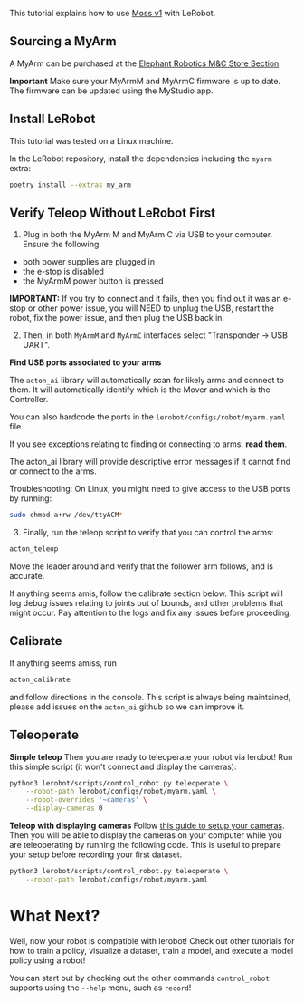 This tutorial explains how to use [Moss v1](https://github.com/jess-moss/moss-robot-arms) with LeRobot.

## Sourcing a MyArm

A MyArm can be purchased at the [Elephant Robotics M&C Store Section](https://shop.elephantrobotics.com/collections/myarm-mc)

**Important** Make sure your MyArmM and MyArmC firmware is up to date. The
firmware can be updated using the MyStudio app.

## Install LeRobot

This tutorial was tested on a Linux machine.

In the LeRobot repository, install the dependencies including the `myarm` extra:
```bash
poetry install --extras my_arm
```

## Verify Teleop Without LeRobot First

1. Plug in both the MyArm M and MyArm C via USB to your computer.
Ensure the following:
- both power supplies are plugged in
- the e-stop is disabled
- the MyArmM power button is pressed

**IMPORTANT:**
If you try to connect and it fails, then you find out it was an e-stop or other power issue, you will NEED to unplug the USB, restart the robot, fix the power issue, and then plug the USB back in.

2. Then, in both `MyArmM` and `MyArmC` interfaces select "Transponder -> USB UART".

**Find USB ports associated to your arms**

The `acton_ai` library will automatically scan for likely arms and connect
to them. It will automatically identify which is the Mover and which is the Controller.

You can also hardcode the ports in the `lerobot/configs/robot/myarm.yaml` file.

If you see exceptions relating to finding or connecting to arms, **read them**.

The acton_ai library will provide descriptive error messages if it cannot find or connect to the arms.

Troubleshooting: On Linux, you might need to give access to the USB ports by running:
```bash
sudo chmod a+rw /dev/ttyACM*
```

3. Finally, run the teleop script to verify that you can control the arms:
```bash
acton_teleop
```

Move the leader around and verify that the follower arm follows, and is accurate.

If anything seems amis, follow the calibrate section below. This script will
log debug issues relating to joints out of bounds, and other problems that might occur.
Pay attention to the logs and fix any issues before proceeding.

## Calibrate

If anything seems amiss, run
```bash
acton_calibrate
```

and follow directions in the console. This script is always being maintained, please add
issues on the `acton_ai` github so we can improve it.

## Teleoperate

**Simple teleop**
Then you are ready to teleoperate your robot via lerobot! Run this simple script (it won't connect and display the cameras):
```bash
python3 lerobot/scripts/control_robot.py teleoperate \
    --robot-path lerobot/configs/robot/myarm.yaml \
    --robot-overrides '~cameras' \
    --display-cameras 0
```


**Teleop with displaying cameras**
Follow [this guide to setup your cameras](https://github.com/huggingface/lerobot/blob/main/examples/7_get_started_with_real_robot.md#c-add-your-cameras-with-opencvcamera). Then you will be able to display the cameras on your computer while you are teleoperating by running the following code. This is useful to prepare your setup before recording your first dataset.
```bash
python3 lerobot/scripts/control_robot.py teleoperate \
    --robot-path lerobot/configs/robot/myarm.yaml
```

# What Next?

Well, now your robot is compatible with lerobot! Check out other tutorials for how to train a policy, visualize a dataset, train a model, and execute a model policy using a robot!

You can start out by checking out the other commands `control_robot` supports using the `--help` menu, such as `record`!
